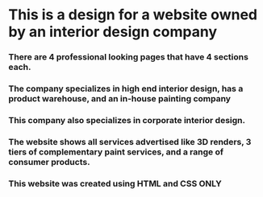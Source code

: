# This is a design for a website owned by an interior design company
### There are 4 professional looking pages that have 4 sections each.
### The company specializes in high end interior design, has a product warehouse, and an in-house painting company
### This company also specializes in corporate interior design.
### The website shows all services advertised like 3D renders, 3 tiers of complementary paint services, and a range of consumer products.
### This website was created using HTML and CSS ONLY